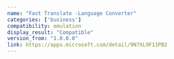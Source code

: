 ```yaml
---
name: "Fast Translate -Language Converter"
categories: ['business']
compatibility: emulation
display_result: "Compatible"
version_from: "1.0.0.0"
link: https://apps.microsoft.com/detail/9N7XL9F11PB2
---
```

